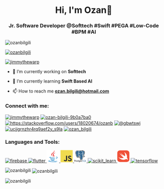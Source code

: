 <h1 align="center">Hi, I'm Ozan👋</h1>
<h3 align="center">Jr. Software Developer @Softtech #Swift #PEGA #Low-Code #BPM #AI</h3>

<p align="left"> <img src="https://komarev.com/ghpvc/?username=ozanbilgili&label=Profile%20views&color=0e75b6&style=flat" alt="ozanbilgili" /> </p>

<p align="left"> <a href="https://github.com/ryo-ma/github-profile-trophy"><img src="https://github-profile-trophy.vercel.app/?username=ozanbilgili" alt="ozanbilgili" /></a> </p>

<p align="left"> <a href="https://twitter.com/jimmythewarp" target="blank"><img src="https://img.shields.io/twitter/follow/jimmythewarp?logo=twitter&style=for-the-badge" alt="jimmythewarp" /></a> </p>

- 🔭 I’m currently working on **Softtech**

- 🌱 I’m currently learning **Swift Based AI**

- 📫 How to reach me **ozan.bilgili@hotmail.com**

<h3 align="left">Connect with me:</h3>
<p align="left">
<a href="https://twitter.com/jimmythewarp" target="blank"><img align="center" src="https://raw.githubusercontent.com/rahuldkjain/github-profile-readme-generator/master/src/images/icons/Social/twitter.svg" alt="jimmythewarp" height="30" width="40" /></a>
<a href="https://linkedin.com/in/ozan-bilgili-9b0a7ba0" target="blank"><img align="center" src="https://raw.githubusercontent.com/rahuldkjain/github-profile-readme-generator/master/src/images/icons/Social/linked-in-alt.svg" alt="ozan-bilgili-9b0a7ba0" height="30" width="40" /></a>
<a href="https://stackoverflow.com/users/https://stackoverflow.com/users/18020674/ozanb" target="blank"><img align="center" src="https://raw.githubusercontent.com/rahuldkjain/github-profile-readme-generator/master/src/images/icons/Social/stack-overflow.svg" alt="https://stackoverflow.com/users/18020674/ozanb" height="30" width="40" /></a>
<a href="https://medium.com/@gbwtswj" target="blank"><img align="center" src="https://raw.githubusercontent.com/rahuldkjain/github-profile-readme-generator/master/src/images/icons/Social/medium.svg" alt="@gbwtswj" height="30" width="40" /></a>
<a href="https://www.youtube.com/c/ucjjgrnzhr4rq9aef2y_s9la" target="blank"><img align="center" src="https://raw.githubusercontent.com/rahuldkjain/github-profile-readme-generator/master/src/images/icons/Social/youtube.svg" alt="ucjjgrnzhr4rq9aef2y_s9la" height="30" width="40" /></a>
<a href="https://www.hackerrank.com/ozan_bilgili" target="blank"><img align="center" src="https://raw.githubusercontent.com/rahuldkjain/github-profile-readme-generator/master/src/images/icons/Social/hackerrank.svg" alt="ozan_bilgili" height="30" width="40" /></a>
</p>

<h3 align="left">Languages and Tools:</h3>
<p align="left"> <a href="https://firebase.google.com/" target="_blank" rel="noreferrer"> <img src="https://www.vectorlogo.zone/logos/firebase/firebase-icon.svg" alt="firebase" width="40" height="40"/> </a> <a href="https://flutter.dev" target="_blank" rel="noreferrer"> <img src="https://www.vectorlogo.zone/logos/flutterio/flutterio-icon.svg" alt="flutter" width="40" height="40"/> </a> <a href="https://www.java.com" target="_blank" rel="noreferrer"> <img src="https://raw.githubusercontent.com/devicons/devicon/master/icons/java/java-original.svg" alt="java" width="40" height="40"/> </a> <a href="https://developer.mozilla.org/en-US/docs/Web/JavaScript" target="_blank" rel="noreferrer"> <img src="https://raw.githubusercontent.com/devicons/devicon/master/icons/javascript/javascript-original.svg" alt="javascript" width="40" height="40"/> </a> <a href="https://www.postgresql.org" target="_blank" rel="noreferrer"> <img src="https://raw.githubusercontent.com/devicons/devicon/master/icons/postgresql/postgresql-original-wordmark.svg" alt="postgresql" width="40" height="40"/> </a> <a href="https://scikit-learn.org/" target="_blank" rel="noreferrer"> <img src="https://upload.wikimedia.org/wikipedia/commons/0/05/Scikit_learn_logo_small.svg" alt="scikit_learn" width="40" height="40"/> </a> <a href="https://developer.apple.com/swift/" target="_blank" rel="noreferrer"> <img src="https://raw.githubusercontent.com/devicons/devicon/master/icons/swift/swift-original.svg" alt="swift" width="40" height="40"/> </a> <a href="https://www.tensorflow.org" target="_blank" rel="noreferrer"> <img src="https://www.vectorlogo.zone/logos/tensorflow/tensorflow-icon.svg" alt="tensorflow" width="40" height="40"/> </a> </p>

<p><img align="left" src="https://github-readme-stats.vercel.app/api/top-langs?username=ozanbilgili&show_icons=true&locale=en&layout=compact" alt="ozanbilgili" /></p>

<p>&nbsp;<img align="center" src="https://github-readme-stats.vercel.app/api?username=ozanbilgili&show_icons=true&locale=en" alt="ozanbilgili" /></p>

<p><img align="center" src="https://github-readme-streak-stats.herokuapp.com/?user=ozanbilgili&" alt="ozanbilgili" /></p>
